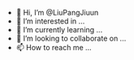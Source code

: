 - 👋 Hi, I’m @LiuPangJiuun
- 👀 I’m interested in ...
- 🌱 I’m currently learning ...
- 💞️ I’m looking to collaborate on ...
- 📫 How to reach me ...

<!---
LiuPangJiuun/LiuPangJiuun is a ✨ special ✨ repository because its `README.md` (this file) appears on your GitHub profile.
You can click the Preview link to take a look at your changes.
--->
